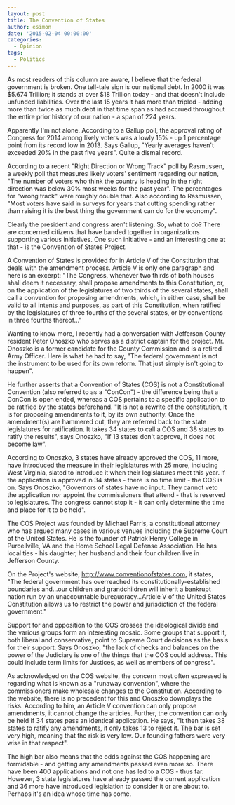 ```yaml
---
layout: post
title: The Convention of States
author: esimon
date: '2015-02-04 00:00:00'
categories:
  - Opinion
tags:
  - Politics
---
```

As most readers of this column are aware, I believe that the federal government is broken. One tell-tale sign is our national debt. In 2000 it was $5.674 Trillion; it stands at over $18 Trillion today - and that doesn't include unfunded liabilities. Over the last 15 years it has more than tripled - adding more than twice as much debt in that time span as had accrued throughout the entire prior history of our nation - a span of 224 years. 

Apparently I'm not alone. According to a Gallup poll, the approval rating of Congress for 2014 among likely voters was a lowly 15% - up 1 percentage point from its record low in 2013. Says Gallup, "Yearly averages haven't exceeded 20% in the past five years". Quite a dismal record. 

According to a recent "Right Direction or Wrong Track" poll by Rasmussen, a weekly poll that measures likely voters' sentiment regarding our nation, "The number of voters who think the country is heading in the right direction was below 30% most weeks for the past year". The percentages for "wrong track" were roughly double that. Also according to Rasmussen, "Most voters have said in surveys for years that cutting spending rather than raising it is the best thing the government can do for the economy". 

Clearly the president and congress aren't listening. So, what to do? There are concerned citizens that have banded together in organizations supporting various initiatives. One such initiative - and an interesting one at that - is the Convention of States Project. 

A Convention of States is provided for in Article V of the Constitution that deals with the amendment process. Article V is only one paragraph and here is an excerpt: "The Congress, whenever two thirds of both houses shall deem it necessary, shall propose amendments to this Constitution, or, on the application of the legislatures of two thirds of the several states, shall call a convention for proposing amendments, which, in either case, shall be valid to all intents and purposes, as part of this Constitution, when ratified by the legislatures of three fourths of the several states, or by conventions in three fourths thereof…" 

Wanting to know more, I recently had a conversation with Jefferson County resident Peter Onoszko who serves as a district captain for the project. Mr. Onoszko is a former candidate for the County Commission and is a retired Army Officer. Here is what he had to say, "The federal government is not the instrument to be used for its own reform. That just simply isn't going to happen". 

He further asserts that a Convention of States (COS) is not a Constitutional Convention (also referred to as a "ConCon") - the difference being that a ConCon is open ended, whereas a COS pertains to a specific application to be ratified by the states beforehand. "It is not a rewrite of the constitution, it is for proposing amendments to it, by its own authority. Once the amendment(s) are hammered out, they are referred back to the state legislatures for ratification. It takes 34 states to call a COS and 38 states to ratify the results", says Onoszko, "If 13 states don't approve, it does not become law".

According to Onoszko, 3 states have already approved the COS, 11 more, have introduced the measure in their legislatures with 25 more, including West Virginia, slated to introduce it when their legislatures meet this year. If the application is approved in 34 states - there is no time limit - the COS is on. Says Onoszko, "Governors of states have no input. They cannot veto the application nor appoint the commissioners that attend - that is reserved to legislatures. The congress cannot stop it - it can only determine the time and place for it to be held". 

The COS Project was founded by Michael Farris, a constitutional attorney who has argued many cases in various venues including the Supreme Court of the United States. He is the founder of Patrick Henry College in Purcellville, VA and the Home School Legal Defense Association. He has local ties - his daughter, her husband and their four children live in Jefferson County. 

On the Project's website, http://www.conventionofstates.com, it states, "The federal government has overreached its constitutionally-established boundaries and…our children and grandchildren will inherit a bankrupt nation run by an unaccountable bureaucracy…Article V of the United States Constitution allows us to restrict the power and jurisdiction of the federal government."

Support for and opposition to the COS crosses the ideological divide and the various groups form an interesting mosaic. Some groups that support it, both liberal and conservative, point to Supreme Court decisions as the basis for their support. Says Onoszko, "the lack of checks and balances on the power of the Judiciary is one of the things that the COS could address. This could include term limits for Justices, as well as members of congress". 

As acknowledged on the COS website, the concern most often expressed is regarding what is known as a "runaway convention", where the commissioners make wholesale changes to the Constitution. According to the website, there is no precedent for this and Onoszko downplays the risks. According to him, an Article V convention can only propose amendments, it cannot change the articles. Further, the convention can only be held if 34 states pass an identical application. He says, "It then takes 38 states to ratify any amendments, it only takes 13 to reject it. The bar is set very high, meaning that the risk is very low. Our founding fathers were very wise in that respect". 

The high bar also means that the odds against the COS happening are formidable - and getting any amendments passed even more so. There have been 400 applications and not one has led to a COS - thus far. However, 3 state legislatures have already passed the current application and 36 more have introduced legislation to consider it or are about to. Perhaps it's an idea whose time has come. 

